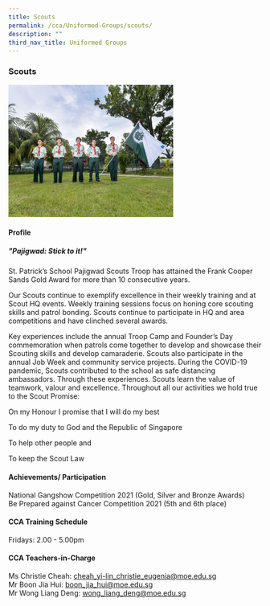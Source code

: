 ```yaml
---
title: Scouts
permalink: /cca/Uniformed-Groups/scouts/
description: ""
third_nav_title: Uniformed Groups
---
```

### **Scouts**

<img src="/images/Scouts.jpg" 
     style="width:65%">

#### **Profile**

##### **"Pajigwad: Stick to it!"**

St. Patrick’s School Pajigwad Scouts Troop has attained the Frank Cooper Sands Gold Award for more than 10 consecutive years. 

Our Scouts continue to exemplify excellence in their weekly training and at Scout HQ events. Weekly training sessions focus on honing core scouting skills and patrol bonding. Scouts continue to participate in HQ and area competitions and have clinched several awards.

Key experiences include the annual Troop Camp and Founder’s Day commemoration when patrols come together to develop and showcase their Scouting skills and develop camaraderie. Scouts also participate in the annual Job Week and community service projects. During the COVID-19 pandemic, Scouts contributed to the school as safe distancing ambassadors. Through these experiences. Scouts learn the value of teamwork, valour and excellence. Throughout all our activities we hold true to the Scout Promise:

On my Honour I promise that I will do my best

To do my duty to God and the Republic of Singapore

To help other people and

To keep the Scout Law

#### **Achievements/ Participation**

National Gangshow Competition 2021 (Gold, Silver and Bronze Awards)  
Be Prepared against Cancer Competition 2021 (5th and 6th place)

#### **CCA Training Schedule**
Fridays: 2.00 - 5.00pm


#### **CCA Teachers-in-Charge**

Ms Christie Cheah: [cheah\_yi-lin_christie_eugenia@moe.edu.sg](mailto:cheah_yi-lin_christie_eugenia@moe.edu.sg)  <br>
Mr Boon Jia Hui: [boon_jia_hui@moe.edu.sg](mailto:boon_jia_hui@moe.edu.sg)  <br>
Mr Wong Liang Deng: [wong_liang_deng@moe.edu.sg](mailto:wong_liang_deng@moe.edu.sg)